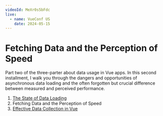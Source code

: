 ```yaml
---
videoId: MeXr0s5bFdc
live:
  - name: VueConf US
    date: 2024-05-15
---
```


# Fetching Data and the Perception of Speed

Part two of the three-parter about data usage in Vue apps. In this second installment, I walk you through the dangers and opportunities of asynchronous data loading and the often forgotten but crucial difference between measured and perceived performance.

1. [The State of Data Loading](/talks/the-state-of-data-loading)
2. Fetching Data and the Perception of Speed
3. [Effective Data Collection in Vue](/talks/effective-data-collection-in-vue)